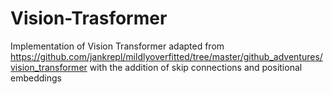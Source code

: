 # Vision-Trasformer
Implementation of Vision Transformer adapted from https://github.com/jankrepl/mildlyoverfitted/tree/master/github_adventures/vision_transformer with the addition of skip connections and positional embeddings

